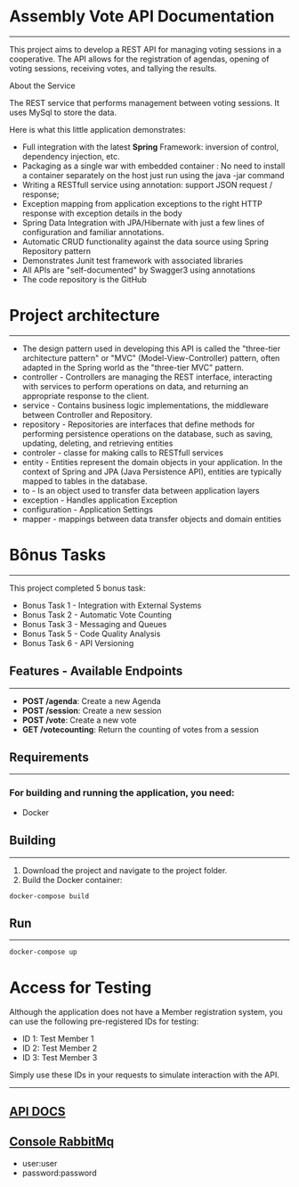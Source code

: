 # Assembly Vote API Documentation
___

This project aims to develop a REST API for managing voting sessions in a cooperative. The API allows for the registration of agendas, opening of voting sessions, receiving votes, and tallying the results.

About the Service

The REST service that performs management between voting sessions. It uses MySql to store the data.

Here is what this little application demonstrates:

* Full integration with the latest  **Spring** Framework: inversion of control, dependency injection, etc.
* Packaging as a single war with embedded container : No need to install a container separately on the host just run using the java -jar command
* Writing a RESTfull service using annotation: support JSON request / response;
* Exception mapping from application exceptions to the right HTTP response with exception details in the body
* Spring Data Integration with JPA/Hibernate with just a few lines of configuration and familiar annotations.
* Automatic CRUD functionality against the data source using Spring Repository pattern
* Demonstrates Junit test framework with associated libraries
* All APIs are "self-documented" by Swagger3 using annotations
* The code repository is the GitHub


# Project architecture

---
* The design pattern used in developing this API is called the "three-tier architecture pattern" or "MVC" (Model-View-Controller) pattern, often adapted in the Spring world as the "three-tier MVC" pattern.
* controller - Controllers are managing the REST interface, interacting with services to perform operations on data, and returning an appropriate response to the client.
* service - Contains business logic implementations, the middleware between Controller and Repository.
* repository - Repositories are interfaces that define methods for performing persistence operations on the database, such as saving, updating, deleting, and retrieving entities
* controler - classe for making calls to RESTfull services
* entity - Entities represent the domain objects in your application. In the context of Spring and JPA (Java Persistence API), entities are typically mapped to tables in the database.
* to - Is an object used to transfer data between application layers
* exception - Handles application Exception
* configuration - Application Settings
* mapper - mappings between data transfer objects and domain entities

# Bônus Tasks

---

This project completed 5 bonus task:

* Bonus Task 1 - Integration with External Systems
* Bonus Task 2 - Automatic Vote Counting
* Bonus Task 3 - Messaging and Queues
* Bonus Task 5 - Code Quality Analysis
* Bonus Task 6 - API Versioning


## Features - Available Endpoints
___

* **POST /agenda**: Create a new Agenda
* **POST /session**: Create a new session
* **POST /vote**: Create a new vote
* **GET /votecounting**: Return the counting of votes from a session

## Requirements
___

### For building and running the application, you need:
* Docker

## Building
___

1. Download the project and navigate to the project folder.
2. Build the Docker container:

``` docker-compose build ```

## Run

---
```docker-compose up ```


# Access for Testing
Although the application does not have a Member registration system, you can use the following pre-registered IDs for testing:

* ID 1: Test Member 1
* ID 2: Test Member 2
* ID 3: Test Member 3

Simply use these IDs in your requests to simulate interaction with the API.

---


## [API DOCS](http://localhost:8080/swagger-ui/index.html#/)

## [Console RabbitMq](http://localhost:15672)
* user:user
* password:password

